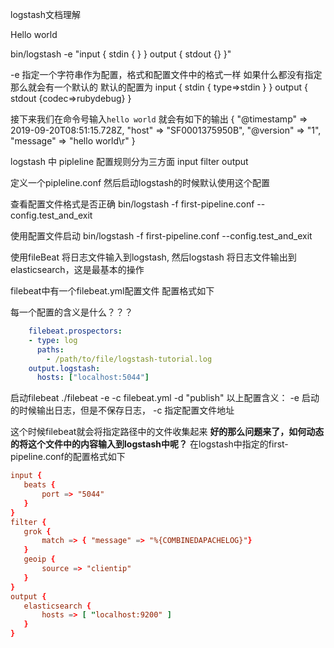 logstash文档理解

Hello world

bin/logstash -e "input { stdin { } } output { stdout {} }"

-e 指定一个字符串作为配置，格式和配置文件中的格式一样
如果什么都没有指定那么就会有一个默认的 默认的配置为
input { stdin { type=>stdin } } output { stdout {codec=>rubydebug} }

接下来我们在命令号输入`hello world` 就会有如下的输出
{
    "@timestamp" => 2019-09-20T08:51:15.728Z,
          "host" => "SF0001375950B",
      "@version" => "1",
       "message" => "hello world\r"
}


logstash 中 pipleline 配置规则分为三方面
input   filter   output

定义一个pipleline.conf  然后启动logstash的时候默认使用这个配置

查看配置文件格式是否正确
bin/logstash -f first-pipeline.conf --config.test_and_exit

使用配置文件启动
bin/logstash -f first-pipeline.conf --config.test_and_exit


使用fileBeat 将日志文件输入到logstash, 然后logstash 将日志文件输出到elasticsearch，这是最基本的操作


filebeat中有一个filebeat.yml配置文件  配置格式如下

每一个配置的含义是什么？？？
```yaml
    filebeat.prospectors:
    - type: log
      paths:
        - /path/to/file/logstash-tutorial.log 
    output.logstash:
      hosts: ["localhost:5044"]
```
启动filebeat
./filebeat -e -c filebeat.yml -d "publish"
以上配置含义：
 -e 启动的时候输出日志，但是不保存日志，
 -c 指定配置文件地址
 
 
 这个时候filebeat就会将指定路径中的文件收集起来 **好的那么问题来了，如何动态的将这个文件中的内容输入到logstash中呢？**
 在logstash中指定的first-pipeline.conf的配置格式如下
 
 
 ```conf
input {
    beats {
        port => "5044"
    }
}
 filter {
    grok {
        match => { "message" => "%{COMBINEDAPACHELOG}"}
    }
    geoip {
        source => "clientip"
    }
}
output {
    elasticsearch {
        hosts => [ "localhost:9200" ]
    }
}
```
 
 
  